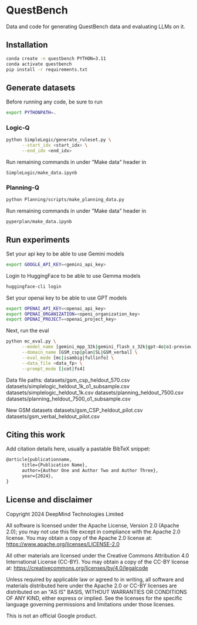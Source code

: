 # QuestBench

Data and code for generating QuestBench data and evaluating LLMs on it.

## Installation

```bash
conda create -n questbench PYTHON=3.11
conda activate questbench
pip install -r requirements.txt
```


## Generate datasets
Before running any code, be sure to run
```bash
export PYTHONPATH=.
```

### Logic-Q
```bash
python SimpleLogic/generate_ruleset.py \
      --start_idx <start_idx> \
      --end_idx <end_idx>
```

Run remaining commands in under "Make data" header in
```
SimpleLogic/make_data.ipynb
```

### Planning-Q
```bash
python Planning/scripts/make_planning_data.py
```

Run remaining commands in under "Make data" header in
```
pyperplan/make_data.ipynb
```

## Run experiments
Set your api key to be able to use Gemini models
```bash
export GOOGLE_API_KEY=<gemini_api_key>
```

Login to HuggingFace to be able to use Gemma models
```bash
huggingface-cli login
```

Set your openai key to be able to use GPT models
```bash
export OPENAI_API_KEY=<openai_api_key>
export OPENAI_ORGANIZATION=<openi_organization_key>
export OPENAI_PROJECT=<openai_project_key>
```

Next, run the eval
```bash
python mc_eval.py \
      --model_name [gemini_mpp_32k|gemini_flash_s_32k|gpt-4o|o1-preview|gemma-27b|gemma-2b|gemma-9b] \
      --domain_name [GSM_csp|plan|SL|GSM_verbal] \
      --eval_mode [mc|isambig|fullinfo] \
      --data_file <data_fp> \
      --prompt_mode [|cot|fs4]
```

Data file paths:
datasets/gsm_csp_heldout_570.csv
datasets/simplelogic_heldout_1k_o1_subsample.csv
datasets/simplelogic_heldout_1k.csv
datasets/planning_heldout_7500.csv
datasets/planning_heldout_7500_o1_subsample.csv

New GSM datasets
datasets/gsm_CSP_heldout_pilot.csv
datasets/gsm_verbal_heldout_pilot.csv



## Citing this work

Add citation details here, usually a pastable BibTeX snippet:

```latex
@article{publicationname,
      title={Publication Name},
      author={Author One and Author Two and Author Three},
      year={2024},
}
```

## License and disclaimer

Copyright 2024 DeepMind Technologies Limited

All software is licensed under the Apache License, Version 2.0 (Apache 2.0);
you may not use this file except in compliance with the Apache 2.0 license.
You may obtain a copy of the Apache 2.0 license at:
https://www.apache.org/licenses/LICENSE-2.0

All other materials are licensed under the Creative Commons Attribution 4.0
International License (CC-BY). You may obtain a copy of the CC-BY license at:
https://creativecommons.org/licenses/by/4.0/legalcode

Unless required by applicable law or agreed to in writing, all software and
materials distributed here under the Apache 2.0 or CC-BY licenses are
distributed on an "AS IS" BASIS, WITHOUT WARRANTIES OR CONDITIONS OF ANY KIND,
either express or implied. See the licenses for the specific language governing
permissions and limitations under those licenses.

This is not an official Google product.
